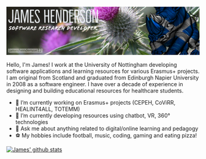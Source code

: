 ![Header](https://raw.githubusercontent.com/jameshenderson12/jameshenderson12/main/profile-header.png "Header")
<!--![](https://estruyf-github.azurewebsites.net/api/VisitorHit?user=jameshenderson12&repo=jameshenderson12&label=Profile%20Page%20Visits&countColorcountColor&countColor=%237B1E7A)
-->
<!--## A bit about me...-->
Hello, I'm James! I work at the University of Nottingham developing software applications and learning resources for various Erasmus+ projects. I am original from Scotland and graduated from Edinburgh Napier University in 2008 as a software engineer. I have over a decade of experience in designing and building educational resources for healthcare students.
- 🔭 I’m currently working on Erasmus+ projects (CEPEH, CoViRR, HEALINT4ALL, TOTEMM)
- 🌱 I’m currently developing resources using chatbot, VR, 360&deg; technologies
- 💬 Ask me about anything related to digital/online learning and pedagogy
- ⚽ My hobbies include football, music, coding, gaming and eating pizza!

<!-- ⚡ Fun fact: ... -->
<!-- 👯 I’m looking to collaborate on ...
- 😄 Pronouns: he/his
🤔 I’m looking for help with ... -->
<!-- 📫 How to reach me: ... -->


<!-- ### My GitHub Usage -->
<a href="https://github.com/jameshenderson12">
  <img width="50%" alt="James' github stats" src="https://github-readme-stats.vercel.app/api?username=jameshenderson12&show_icons=true&hide_border=true" />
</a>

<!--
**jameshenderson12/jameshenderson12** is a ✨ _special_ ✨ repository because its `README.md` (this file) appears on your GitHub profile.
-->

